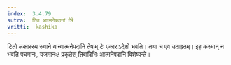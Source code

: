 ```yaml
---
index:  3.4.79
sutra:  टित आत्मनेपदानां टेरे
vritti:  kashika 
---
```


टितो लकारस्य स्थाने यान्यात्मनेपदानि तेषाम् टेः एकाराऽदेशो भवति। तथा च एव उदाहृतम्। इह कस्मान् न भवति पचमानः, यजमानः? प्रकृतैस् तिबादिभिः आत्मनेपदानि विशेष्यन्ते।

